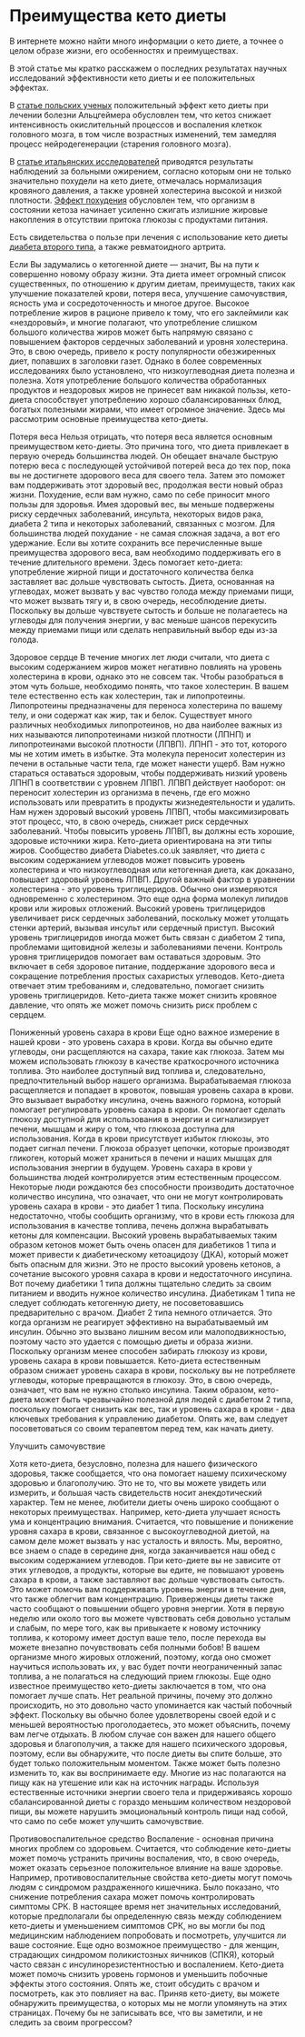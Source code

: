 # Преимущества кето диеты

В интернете можно найти много информации о кето диете, а точнее о целом образе жизни, его особенностях и преимуществах. 

В этой статье мы кратко расскажем о последних результатах научных исследований эффективности кето диеты и ее положительных эффектах.

В [статье польских ученых](https://www.ncbi.nlm.nih.gov/pmc/articles/PMC6720297/) положительный эффект кето диеты при лечении болезни Альцгеймера обусловлен тем, что кетоз снижает интенсивность окислительный процессов и воспаления клеткок головного мозга, в том числе возрастных изменений, тем замедляя процесс нейродегенерации (старения головного мозга).

В [статье итальянских исследователей](https://www.ncbi.nlm.nih.gov/pmc/articles/PMC4666896/) приводятся результаты наблюдений за больными ожирением, согласно которым они не только значительно похудели на кето диете, отмечалась нормализация кровяного давления, а также уровней холестерина высокой и низкой плотности. [Эффект похудения](https://www.ncbi.nlm.nih.gov/pmc/articles/PMC3945587/) обусловлен тем, что организм в состоянии кетоза начинает усиленно сжигать излишние жировые накопления в отсутствии притока глюкозы с продуктами питания.

Есть свидетельства о пользе при лечения с использование кето диеты [диабета второго типа](https://pubmed.ncbi.nlm.nih.gov/30289048/), а также ревматоидного артрита. 

Если Вы задумались о кетогенной диете — значит, Вы на пути к совершенно новому образу жизни. Эта диета имеет огромный список существенных, по отношению к другим диетам, преимуществ, таких как улучшение показателей крови, потеря веса, улучшение самочувствия, ясность ума и сосредоточенность и многое другое.
Высокое потребление жиров в рационе привело к тому, что его заклеймили как «нездоровый», и многие полагают, что употребление слишком большого количества жиров может быть напрямую связано с повышением факторов сердечных заболеваний и уровня холестерина. Это, в свою очередь, привело к росту популярности обезжиренных диет, попавших в заголовки газет.
Однако в более современных исследованиях было установлено, что низкоуглеводная диета полезна и полезна. Хотя употребление большого количества обработанных продуктов и нездоровых жиров не принесет вам никакой пользы, кето-диета способствует употреблению хорошо сбалансированных блюд, богатых полезными жирами, что имеет огромное значение. Здесь мы рассмотрим основные преимущества кето-диеты.

Потеря веса
Нельзя отрицать, что потеря веса является основным преимуществом кето-диеты. Это причина того, что диета привлекает в первую очередь большинства людей. Он обещает вначале быструю потерю веса с последующей устойчивой потерей веса до тех пор, пока вы не достигнете здорового веса для своего тела. Затем это поможет вам поддерживать этот здоровый вес, продолжая вести новый образ жизни.
Похудение, если вам нужно, само по себе приносит много пользы для здоровья. Имея здоровый вес, вы меньше подвержены риску сердечных заболеваний, инсульта, некоторых видов рака, диабета 2 типа и некоторых заболеваний, связанных с мозгом.
Для большинства людей похудание - не самая сложная задача, а вот его удержание. Если вы хотите сохранить все перечисленные выше преимущества здорового веса, вам необходимо поддерживать его в течение длительного времени. Здесь помогает кето-диета: употребление жирной пищи и достаточного количества белка заставляет вас дольше чувствовать сытость. Диета, основанная на углеводах, может вызвать у вас чувство голода между приемами пищи, что может вызвать тягу и, в свою очередь, несоблюдение диеты.
Поскольку вы дольше чувствуете сытость и больше не полагаетесь на углеводы для получения энергии, у вас меньше шансов перекусить между приемами пищи или сделать неправильный выбор еды из-за голода.



Здоровое сердце
В течение многих лет люди считали, что диета с высоким содержанием жиров может негативно повлиять на уровень холестерина в крови, однако это не совсем так. Чтобы разобраться в этом чуть больше, необходимо понять, что такое холестерин.
В вашем теле естественно есть как холестерин, так и липопротеины. Липопротеины предназначены для переноса холестерина по вашему телу, и они содержат как жир, так и белок. Существует много различных необходимых липопротеинов, но два наиболее важных из них называются липопротеинами низкой плотности (ЛПНП) и липопротеинами высокой плотности (ЛПВП).
ЛПНП - это тот, которого мы не хотим иметь в избытке. Эта молекула переносит холестерин из печени в остальные части тела, где может нанести ущерб. Вам нужно стараться оставаться здоровым, чтобы поддерживать низкий уровень ЛПНП в соответствии с уровнем ЛПВП.
ЛПВП действует наоборот: он переносит холестерин из организма в печень, где его можно использовать или превратить в продукты жизнедеятельности и удалить. Нам нужен здоровый высокий уровень ЛПВП, чтобы максимизировать этот процесс, что, в свою очередь, снижает риск сердечных заболеваний. Чтобы повысить уровень ЛПВП, вы должны есть хорошие, здоровые источники жира. Кето-диета ориентирована на эти типы жиров.
Сообщество диабета Diabetes.co.uk заявляет, что диета с высоким содержанием углеводов может повысить уровень холестерина и что низкоуглеводная или кетогенная диета, как доказано, повышает здоровый уровень ЛПВП.
Другой важный фактор в уравнении холестерина - это уровень триглицеридов. Обычно они измеряются одновременно с холестерином. Это еще одна форма молекул липидов крови или жировых отложений. Высокий уровень триглицеридов увеличивает риск сердечных заболеваний, поскольку может утолщать стенки артерий, вызывая инсульт или сердечный приступ. Высокий уровень триглицеридов иногда может быть связан с диабетом 2 типа, проблемами щитовидной железы и заболеваниями печени.
Контроль уровня триглицеридов помогает вам оставаться здоровым. Это включает в себя здоровое питание, поддержание здорового веса и сокращение потребления простых сахаристых углеводов. Кето-диета отвечает этим требованиям и, следовательно, помогает снизить уровень триглицеридов. Кето-диета также может снизить кровяное давление, что опять же может помочь снизить риск проблем с сердцем.



Пониженный уровень сахара в крови
Еще одно важное измерение в нашей крови - это уровень сахара в крови. Когда вы обычно едите углеводы, они расщепляются на сахара, такие как глюкоза. Затем мы можем использовать глюкозу в качестве краткосрочного источника топлива. Это наиболее доступный вид топлива и, следовательно, предпочтительный выбор нашего организма.
Вырабатываемая глюкоза расщепляется и попадает в кровоток, повышая уровень сахара в крови. Это вызывает выработку инсулина, очень важного гормона, который помогает регулировать уровень сахара в крови. Он помогает сделать глюкозу доступной для использования в энергии и сигнализирует печени, мышцам и жиру о том, что глюкоза доступна для использования. Когда в крови присутствует избыток глюкозы, это подает сигнал печени. Глюкоза образует цепочки, которые производят гликоген, который может храниться в печени и наших мышцах для использования энергии в будущем.
Уровень сахара в крови у большинства людей контролируется этим естественным процессом. Некоторые люди рождаются без способности производить достаточное количество инсулина, что означает, что они не могут контролировать уровень сахара в крови - это диабет 1 типа. Поскольку инсулина недостаточно, чтобы сообщить организму, что в крови есть глюкоза для использования в качестве топлива, печень должна вырабатывать кетоны для компенсации. Высокий уровень вырабатываемых таким образом кетонов может быть очень опасен для диабетиков 1 типа и может привести к диабетическому кетоацидозу (ДКА), который может быть опасным для жизни. Это не просто высокий уровень кетонов, а сочетание высокого уровня сахара в крови и недостаточного инсулина. Вот почему диабетики 1 типа должны тщательно следить за своим питанием и вводить нужное количество инсулина. Диабетикам 1 типа не следует соблюдать кетогенную диету, не посоветовавшись предварительно с врачом. Диабет 2 типа немного отличается. Это когда организм не реагирует эффективно на вырабатываемый им инсулин. Обычно это вызвано лишним весом или малоподвижностью, поэтому часто это удается с помощью диеты и образа жизни. Поскольку организм менее способен забирать глюкозу из крови, уровень сахара в крови повышается. Кето-диета естественным образом снижает уровень сахара в крови, поскольку вы не потребляете углеводы, которые превращаются в глюкозу. Это, в свою очередь, означает, что вам не нужно столько инсулина. Таким образом, кето-диета может быть чрезвычайно полезной для людей с диабетом 2 типа, поскольку помогает снизить как вес, так и уровень сахара в крови - два ключевых требования к управлению диабетом. Опять же, вам следует посоветоваться со своим терапевтом перед тем, как начать диету.



Улучшить самочувствие

Хотя кето-диета, безусловно, полезна для нашего физического здоровья, также сообщается, что она помогает нашему психическому здоровью и благополучию. Это не то, что вы можете увидеть или измерить, и большая часть свидетельств носит анекдотический характер. Тем не менее, любители диеты очень широко сообщают о некоторых преимуществах.
Например, кето-диета улучшает ясность ума и концентрацию внимания. Считается, что повышение и понижение уровня сахара в крови, связанное с высокоуглеводной диетой, на самом деле может вызвать у нас усталость и вялость. Мы, вероятно, все знаем о спаде в середине дня, когда заканчивается наш обед с высоким содержанием углеводов. При кето-диете вы не зависите от этих углеводов, а продукты, которые вы едите, не повышают уровень сахара в крови, а также заставляют вас дольше чувствовать сытость. Это может помочь вам поддерживать уровень энергии в течение дня, что также облегчит вам концентрацию.
Приверженцы диеты также часто сообщают о повышении общего уровня энергии. Хотя в первую неделю или около того вы можете чувствовать себя довольно усталым и слабым, по мере того, как вы привыкаете к новому источнику топлива, к которому имеет доступ ваше тело, после перехода вы можете внезапно почувствовать себя полными бобов! В вашем организме много жировых отложений, поэтому, когда оно сможет научиться использовать их, у вас будет почти неограниченный запас топлива, а не полагаться на следующий прием глюкозы.
Еще одно известное преимущество кето-диеты заключается в том, что она помогает лучше спать. Нет реальной причины, почему это должно происходить, но это довольно часто упоминается как частый побочный эффект. Поскольку вы обычно более удовлетворены своей едой и с меньшей вероятностью проголодаетесь, это может объяснить, почему вам легче отдыхать. В любом случае сон важен для нашего общего здоровья и благополучия, а также для нашего психического здоровья, поэтому, если вы обнаружите, что после диеты вы спите больше, это будет только положительным моментом. Также может быть полезно изменить то, как вы воспринимаете еду. Многие из нас полагаются на пищу как на утешение или как на источник награды. Используя естественные источники энергии своего тела и придерживаясь хорошо сбалансированной диеты с гораздо меньшим количеством нездоровой пищи, вы можете нарушить эмоциональный контроль пищи над собой, что само по себе может улучшить самочувствие.



Противовоспалительное средство
Воспаление - основная причина многих проблем со здоровьем. Считается, что соблюдение кето-диеты может помочь устранить причины воспаления, что, в свою очередь, может оказать серьезное положительное влияние на ваше здоровье.
Например, противовоспалительные свойства кето-диеты могут помочь людям с синдромом раздраженного кишечника. Было показано, что снижение потребления сахара может помочь контролировать симптомы СРК. В настоящее время нет значительных исследований, которые предполагали бы определенную связь между соблюдением кето-диеты и уменьшением симптомов СРК, но вы могли бы под медицинским наблюдением попробовать и посмотреть, улучшится ли ваше состояние.
Еще одно возможное преимущество - для женщин, страдающих синдромом поликистозных яичников (СПКЯ), который часто связан с инсулинорезистентностью и воспалением. Кето-диета может помочь снизить уровень гормонов и уменьшить побочные эффекты этого состояния. Опять же, стоит обсудить с врачом и посмотреть, как это повлияет на вас.
Приняв кето-диету, вы можете обнаружить преимущества, о которых мы не могли упомянуть на этих страницах. Почему бы не записывать все, что вы заметили, и не следить за своим прогрессом?
